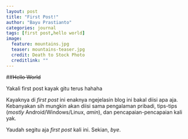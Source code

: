 ```yaml
---
layout: post
title: "First Post!"
author: "Bayu Prastianto"
categories: journal
tags: [first post,hello world]
image:
  feature: mountains.jpg
  teaser: mountains-teaser.jpg
  credit: Death to Stock Photo
  creditlink: ""
---
```


##~~Hello World~~

Yakali first post kayak gitu terus hahaha

Kayaknya di *first post* ini enaknya ngejelasin blog ini bakal diisi apa aja. Kebanyakan sih mungkin akan diisi sama pengalaman pribadi, tips-tips (*mostly* Android/Windows/Linux, *amin*), dan pencapaian-pencapaian kali yak.

Yaudah segitu aja *first post* kali ini. Sekian, *bye*.